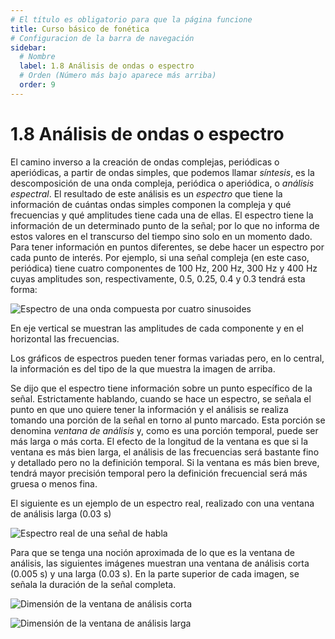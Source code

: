 ```yaml
---
# El título es obligatorio para que la página funcione
title: Curso básico de fonética
# Configuracion de la barra de navegación
sidebar:
  # Nombre
  label: 1.8 Análisis de ondas o espectro
  # Orden (Número más bajo aparece más arriba)
  order: 9
---
```

# 1.8 Análisis de ondas o espectro

El camino inverso a la creación de ondas complejas, periódicas o aperiódicas, a partir de ondas simples, que podemos llamar *síntesis*, es la descomposición de una onda compleja, periódica o aperiódica, o *análisis espectral*. El resultado de este análisis es un *espectro* que tiene la información de cuántas ondas simples componen la compleja y qué frecuencias y qué amplitudes tiene cada una de ellas.
El espectro tiene la información de un determinado punto de la señal; por lo que no informa de estos valores en el transcurso del tiempo sino solo en un momento dado. Para tener información en puntos diferentes, se debe hacer un espectro por cada punto de interés.
Por ejemplo, si una señal compleja (en este caso, periódica) tiene cuatro componentes de 100 Hz, 200 Hz, 300 Hz y 400 Hz cuyas amplitudes son, respectivamente, 0.5, 0.25, 0.4 y 0.3 tendrá esta forma:

![Espectro de una onda compuesta por cuatro sinusoides](/imagenes/espectro_0.png)

En eje vertical se muestran las amplitudes de cada componente y en el horizontal las frecuencias.

Los gráficos de espectros pueden tener formas variadas pero, en lo central, la información es del tipo de la que muestra la imagen de arriba.

Se dijo que el espectro tiene información sobre un punto específico de la señal. Estrictamente hablando, cuando se hace un espectro, se señala el punto en que uno quiere tener la información y el análisis se realiza tomando una porción de la señal en torno al punto marcado. Esta porción se denomina *ventana de análisis* y, como es una porción temporal, puede ser más larga o más corta.
El efecto de la longitud de la ventana es que si la ventana es más bien larga, el análisis de las frecuencias será bastante fino y detallado pero no la definición temporal. Si la ventana es más bien breve, tendrá mayor precisión temporal pero la definición frecuencial será más gruesa o menos fina.

El siguiente es un ejemplo de un espectro real, realizado con una ventana de análisis larga (0.03 s)

![Espectro real de una señal de habla](/imagenes/espectro_estrecho_ejemplo.png)

Para que se tenga una noción aproximada de lo que es la ventana de análisis, las siguientes imágenes muestran una ventana de análisis corta (0.005 s) y una larga (0.03 s). En la parte superior de cada imagen, se señala la duración de la señal completa.

![Dimensión de la ventana de análisis corta](/imagenes/ventana_de_analisis_corta.png)

![Dimensión de la ventana de análisis larga](/imagenes/ventana_de_analisis_larga.png)



